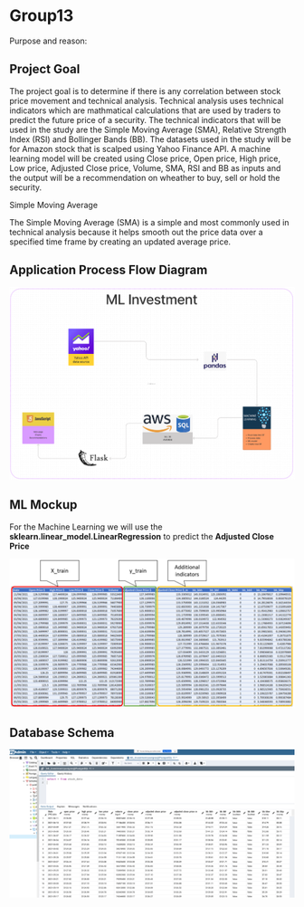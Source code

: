 # Group13

Purpose and reason: 

## Project Goal 

The project goal is to determine if there is any correlation between stock price movement and technical analysis. Technical analysis uses technical indicators which are mathmatical calculations that are used by traders to predict the future price of a security. The technical indicators that will be used in the study are the Simple Moving Average (SMA), Relative Strength Index (RSI) and Bollinger Bands (BB). The datasets used in the study will be for Amazon stock that is scalped using Yahoo Finance API. A machine learning model will be created using Close price, Open price, High price, Low price, Adjusted Close price, Volume, SMA, RSI and BB as inputs and the output will be a recommendation on wheather to buy, sell or hold the security.

Simple Moving Average

The Simple Moving Average (SMA) is a simple and most commonly used in technical analysis because it helps smooth out the price data over a specified time frame by creating an updated average price.

## Application Process Flow Diagram

![Process Flow Diagram](Resources/PFD.png)

## ML Mockup

For the Machine Learning we will use the **sklearn.linear_model.LinearRegression** to predict the **Adjusted Close Price**

![ML Mockup](Resources/ML.png)

## Database Schema

![Database Schema](Resources/PostgreSQL.png)
